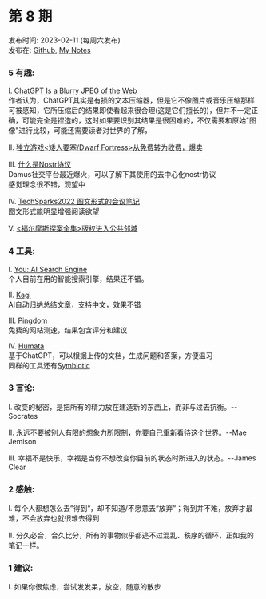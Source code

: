 # 第  8  期
发布时间: 2023-02-11 (每周六发布)\
发布在: [Github](https://github.com/versun/54321-Weekly), [My Notes](https://notes.versun.me/notes/54321-weekly)

### 5 有趣:
I. [ChatGPT Is a Blurry JPEG of the Web ](https://www.newyorker.com/tech/annals-of-technology/chatgpt-is-a-blurry-jpeg-of-the-web)\
	作者认为，ChatGPT其实是有损的文本压缩器，但是它不像图片或音乐压缩那样可被感知，它所压缩后的结果即使看起来很合理(这是它们擅长的)，但并不一定正确，可能完全是捏造的，这时如果要识别其结果是很困难的，不仅需要和原始"图像"进行比较，可能还需要读者对世界的了解，

II. [独立游戏<矮人要塞/Dwarf Fortress>从免费转为收费，爆卖](https://www.ign.com/articles/dwarf-fortress-sells-600000-copies-in-two-months)

III. [什么是Nostr协议](https://semisol.dev/nostr/)\
	Damus社交平台最近爆火，可以了解下其使用的去中心化nostr协议\
	感觉理念很不错，观望中

IV. [TechSparks2022 图文形式的会议笔记](https://www.sillystrokes.com/projects/yourstory)\
	图文形式能明显增强阅读欲望

V. [<福尔摩斯探案全集>版权进入公共邻域](https://web.law.duke.edu/cspd/publicdomainday/2023/)

### 4 工具:
I. [You: AI Search Engine](https://www.you.com)\
	个人目前在用的智能搜索引擎，结果还不错。

II. [Kagi](https://labs.kagi.com/ai/sum?url=https://notes.versun.me&expand=1)\
	AI自动归纳总结文章，支持中文，效果不错

III. [Pingdom](https://tools.pingdom.com)\
	免费的网站测速，结果包含评分和建议

IV. [Humata](https://www.humata.ai/)\
	基于ChatGPT，可以根据上传的文档，生成问题和答案，方便温习\
	同样的工具还有[Symbiotic](https://symbiotic.fyi)

### 3 言论:
I. 改变的秘密，是把所有的精力放在建造新的东西上，而非与过去抗衡。--Socrates

II. 永远不要被别人有限的想象力所限制，你要自己重新看待这个世界。--Mae Jemison

III. 幸福不是快乐，幸福是当你不想改变你目前的状态时所进入的状态。--James Clear

### 2 感触:
I. 每个人都想怎么去”得到“，却不知道/不愿意去“放弃”；得到并不难，放弃才最难，不会放弃也就很难去得到

II. 分久必合，合久比分，所有的事物似乎都逃不过混乱、秩序的循环，正如我的笔记一样。

### 1 建议:
I. 如果你很焦虑，尝试发发呆，放空，随意的散步

